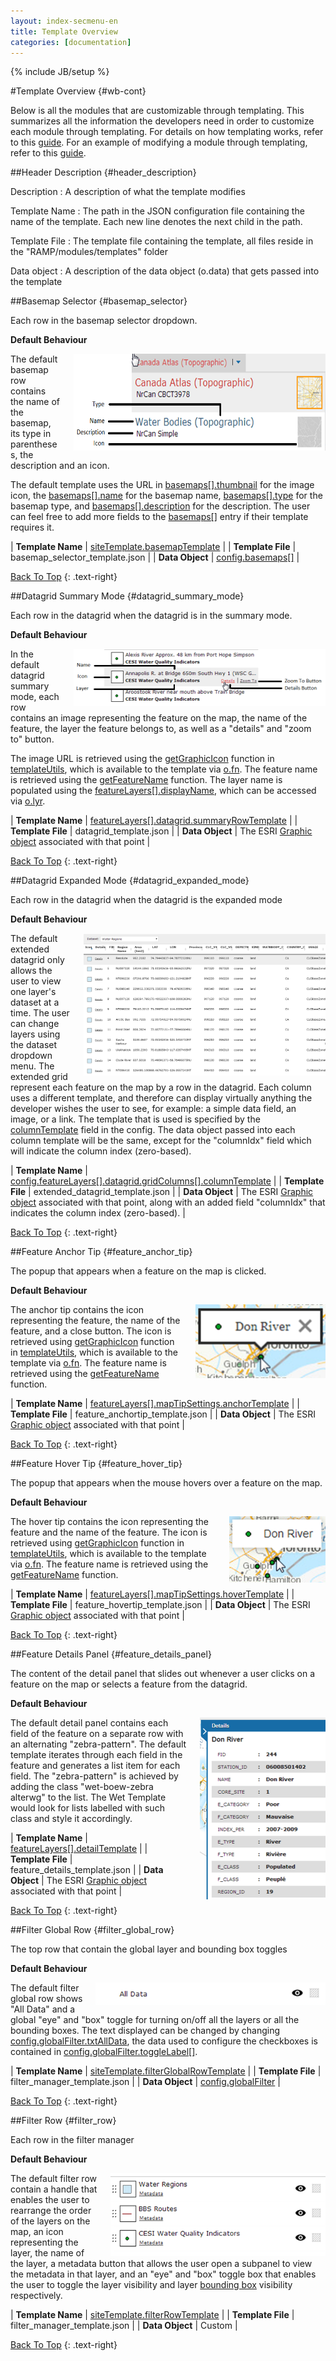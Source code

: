 ```yaml
---
layout: index-secmenu-en
title: Template Overview
categories: [documentation]
---
```

{% include JB/setup %}

<script src="../scripts/toc.js"> </script>
<script type="text/javascript">
$(document).ready(function() {
    $('.toc').toc({
        title: 'Table of Content',
        listType: 'ul',
        selector: 'h2, h3, h4, h5, h6, .include_toc'
    });
});
</script>

<a name="top" />

#Template Overview {#wb-cont}

Below is all the modules that are customizable through templating. This summarizes all the information the developers need in order to customize each module through templating. For details on how templating works, refer to this [guide](template-guide-en.html). For an example of modifying a module through templating, refer to this [guide](template-example-en.html).

<div class="toc"></div>

##Header Description {#header_description}

Description
: A description of what the template modifies

Template Name
: The path in the JSON configuration file containing the name of the template. Each new line denotes the next child in the path.

Template File
: The template file containing the template, all files reside in the "RAMP/modules/templates" folder

Data object
: A description of the data object (o.data) that gets passed into the template

##Basemap Selector {#basemap_selector}

Each row in the basemap selector dropdown.

**Default Behaviour**

<section class="wb-lbx lbx-gal">
    <a href="../assets/images/basemap_selector_default.png">
        <img src="../assets/images/basemap_selector_default.png" style="width:517px; height:155px; max-width:80%; float:right; padding-left:20px" />
    </a>
</section>

The default basemap row contains the name of the basemap, its type in parentheses, the description and an icon.

The default template uses the URL in [basemaps[].thumbnail](json-config-en.html#basemaps_thumbnail) for the image icon, the [basemaps[].name](json-config-en.html#basemaps_name) for the basemap name,  [basemaps[].type](json-config-en.html#basemaps_type) for the basemap type, and [basemaps[].description](json-config-en.html#basemaps_description) for the description. The user can feel free to add more fields to the [basemaps[]](json-config-en.html#basemaps) entry if their template requires it.

| **Template Name**  | [siteTemplate.basemapTemplate]("json-config-en.html#sitetemplate_basemaptemplate") |
| **Template File** | basemap_selector_template.json |
| **Data Object** | [config.basemaps[]](json-config-en.html#basemaps) |

[Back To Top](#top)
{: .text-right}

##Datagrid Summary Mode {#datagrid_summary_mode}

Each row in the datagrid when the datagrid is in the summary mode.

**Default Behaviour**

<section class="wb-lbx lbx-gal">
    <a href="../assets/images/datagrid_summary_default.png">
        <img src="../assets/images/datagrid_summary_default.png" style="width:407px; height:92px; max-width:80%; float:right; padding-left:20px" />
    </a>
</section>

In the default datagrid summary mode, each row contains an image representing the feature on the map, the name of the feature, the layer the feature belongs to, as well as a "details" and "zoom to" button.

The image URL is retrieved using the [getGraphicIcon](http://ramp-racp.github.io/api/yuidoc/classes/TmplUtil.html#method_getGraphicIcon) function in [templateUtils](http://ramp-racp.github.io/api/yuidoc/classes/TmplUtil.html), which is available to the template via [o.fn](template-guide-en.html#o_fn). The feature name is retrieved using the [getFeatureName](http://ramp-racp.github.io/api/yuidoc/classes/TmplUtil.html#method_getFeatureName) function. The layer name is populated using the [featureLayers[].displayName](json-config-en.html#featurelayers_displayname), which can be accessed via [o.lyr](template-guide-en.html#o_lyr).

| **Template Name** | [featureLayers[].datagrid.summaryRowTemplate](json-config-en.html#featurelayers_datagrid_summaryrowtemplate) |
| **Template File** | datagrid_template.json |
| **Data Object** | The ESRI <a href="https://developers.arcgis.com/javascript/jsapi/graphic-amd.html"> Graphic object</a> associated with that point |

[Back To Top](#top)
{: .text-right}

##Datagrid Expanded Mode {#datagrid_expanded_mode}

Each row in the datagrid when the datagrid is the expanded mode

**Default Behaviour**

<section class="wb-lbx lbx-gal">
<a href="../assets/images/extended_grid_screenshot.png">
<img src="../assets/images/extended_grid_screenshot.png" style="width:387px; height:228px; max-width:80%; float:right; padding-left:20px" />
</a>
</section>

The default extended datagrid only allows the user to view one layer's dataset at a time. The user can change layers using the dataset dropdown menu. The extended grid represent each feature on the map by a row in the datagrid. Each column uses a different template, and therefore can display virtually anything the developer wishes the user to see, for example: a simple data field, an image, or a link. The template that is used is specified by the [columnTemplate](json-config-en.html#featurelayers_datagrid_gridcolumns_columntemplate) field in the config. The data object passed into each column template will be the same, except for the "columnIdx" field which will indicate the column index (zero-based).

| **Template Name** | <a href="json-config-en.html#featurelayers_datagrid_gridcolumns_columntemplate">config.featureLayers[].datagrid.gridColumns[].columnTemplate</a> |
| **Template File** | extended_datagrid_template.json |
| **Data Object** | The ESRI <a href="https://developers.arcgis.com/javascript/jsapi/graphic-amd.html"> Graphic object</a> associated with that point, along with an added field "columnIdx" that indicates the column index (zero-based). |

[Back To Top](#top)
{: .text-right}

##Feature Anchor Tip {#feature_anchor_tip}

The popup that appears when a feature on the map is clicked.

**Default Behaviour**

<section class="wb-lbx lbx-gal">
<a href="../assets/images/feature_anchor_tip_screenshot.png">
<img src="../assets/images/feature_anchor_tip_screenshot.png" style="width:208px; height:118px; max-width:80%; float:right; padding-left:20px" />
</a>
</section>

The anchor tip contains the icon representing the feature, the name of the feature, and a close button. The icon is retrieved using [getGraphicIcon](http://ramp-racp.github.io/api/yuidoc/classes/TmplUtil.html#method_getGraphicIcon) function in [templateUtils](http://ramp-racp.github.io/api/yuidoc/classes/TmplUtil.html), which is available to the template via [o.fn](template-guide-en.html#o_fn). The feature name is retrieved using the [getFeatureName](http://ramp-racp.github.io/api/yuidoc/classes/TmplUtil.html#method_getFeatureName) function.

| **Template Name** | <a href="json-config-en.html#featurelayers_maptipsettings_anchortemplate"> featureLayers[].mapTipSettings.anchorTemplate</a> |
| **Template File** | feature_anchortip_template.json |
| **Data Object** | The ESRI <a href="https://developers.arcgis.com/javascript/jsapi/graphic-amd.html"> Graphic object</a> associated with that point |

[Back To Top](#top)
{: .text-right}

##Feature Hover Tip {#feature_hover_tip}

The popup that appears when the mouse hovers over a feature on the map.

**Default Behaviour**

<section class="wb-lbx lbx-gal">
<a href="../assets/images/feature_hover_tip_screenshot.png">
<img src="../assets/images/feature_hover_tip_screenshot.png" style="width:154px; height:106px; max-width:80%; float:right; padding-left:20px" />
</a>
</section>

The hover tip contains the icon representing the feature and the name of the feature. The icon is retrieved using [getGraphicIcon](http://ramp-racp.github.io/api/yuidoc/classes/TmplUtil.html#method_getGraphicIcon) function in [templateUtils](http://ramp-racp.github.io/api/yuidoc/classes/TmplUtil.html), which is available to the template via [o.fn](template-guide-en.html#o_fn). The feature name is retrieved using the [getFeatureName](http://ramp-racp.github.io/api/yuidoc/classes/TmplUtil.html#method_getFeatureName) function.

| **Template Name** | <a href="json-config-en.html#featurelayers_maptipsettings_hovertemplate">featureLayers[].mapTipSettings.hoverTemplate</a> |
| **Template File** | feature_hovertip_template.json |
| **Data Object** | The ESRI <a href="https://developers.arcgis.com/javascript/jsapi/graphic-amd.html"> Graphic object</a> associated with that point |

[Back To Top](#top)
{: .text-right}

##Feature Details Panel {#feature_details_panel}

The content of the detail panel that slides out whenever a user clicks on a feature on the map or selects a feature from the datagrid.

**Default Behaviour**

<section class="wb-lbx lbx-gal">
<a href="../assets/images/feature_detail_panel_screenshot.png">
<img src="../assets/images/feature_detail_panel_screenshot.png" style="width:201px; height:291px; max-width:80%; float:right; padding-left:20px" />
</a>
</section>

The default detail panel contains each field of the feature on a separate row with an alternating "zebra-pattern". The default template iterates through each field in the feature and generates a list item for each field. The "zebra-pattern" is achieved by adding the class "wet-boew-zebra alterwg" to the list. The Wet Template would look for lists labelled with such class and style it accordingly.

| **Template Name** | <a href="json-config-en.html#featurelayers_detailtemplate">featureLayers[].detailTemplate</a> |
| **Template File** | feature_details_template.json |
| **Data Object** | The ESRI <a href="https://developers.arcgis.com/javascript/jsapi/graphic-amd.html"> Graphic object</a> associated with that point |

[Back To Top](#top)
{: .text-right}

##Filter Global Row {#filter_global_row}

The top row that contain the global layer and bounding box toggles

**Default Behaviour**

<section class="wb-lbx lbx-gal">
<a href="../assets/images/filter_global_screenshot.png">
<img src="../assets/images/filter_global_screenshot.png" style="width:368px; height:36px; max-width:80%; float:right; padding-left:20px" />
</a>
</section>

The default filter global row shows "All Data" and a global "eye" and "box" toggle for turning on/off all the layers or all the bounding boxes. The text displayed can be changed by changing [config.globalFilter.txtAllData](json-config-en.html#globalfilter_txtalldata), the data used to configure the checkboxes is contained in [config.globalFilter.toggleLabel[]](json-config-en.html#globalfilter_togglelabel).

| **Template Name** | <a href="json-config-en.html#sitetemplate_filterglobalrowtemplate"> siteTemplate.filterGlobalRowTemplate</a> |
| **Template File** | filter_manager_template.json |
| **Data Object** | <a href="json-config-en.html#globalfilter">config.globalFilter</a> |

[Back To Top](#top)
{: .text-right}

##Filter Row {#filter_row}

Each row in the filter manager

**Default Behaviour**

<section class="wb-lbx lbx-gal">
<a href="../assets/images/filter_row_screenshot.png">
<img src="../assets/images/filter_row_screenshot.png" style="width:344px; height:133px; max-width:80%; float:right; padding-left:20px" />
</a>
</section>

The default filter row contain a handle that enables the user to rearrange the order of the layers on the map, an icon representing the layer, the name of the layer, a metadata button that allows the user open a subpanel to view the metadata in that layer, and an "eye" and "box" toggle box that enables the user to toggle the layer visibility and layer [bounding box](architecture-overview-en.html#bounding_box) visibility respectively.

| **Template Name** | <a href="json-config-en.html#sitetemplate_filterrowtemplate">siteTemplate.filterRowTemplate</a> |
| **Template File** | filter_manager_template.json |
| **Data Object** | Custom |

[Back To Top](#top)
{: .text-right}